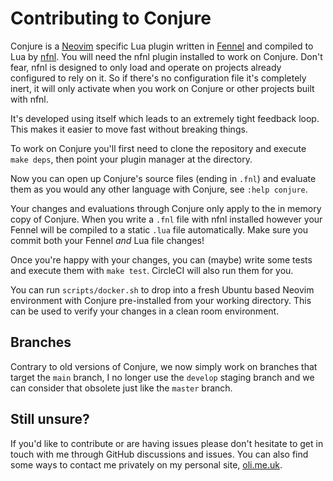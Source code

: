 # Contributing to Conjure

Conjure is a [Neovim](https://neovim.io) specific Lua plugin written in [Fennel](https://fennel-lang.org/) and compiled to Lua by [nfnl](https://github.com/Olical/nfnl). You will need the nfnl plugin installed to work on Conjure. Don't fear, nfnl is designed to only load and operate on projects already configured to rely on it. So if there's no configuration file it's completely inert, it will only activate when you work on Conjure or other projects built with nfnl.

It's developed using itself which leads to an extremely tight feedback loop. This makes it easier to move fast without breaking things.

To work on Conjure you'll first need to clone the repository and execute `make deps`, then point your plugin manager at the directory.

Now you can open up Conjure's source files (ending in `.fnl`) and evaluate them as you would any other language with Conjure, see `:help conjure`.

Your changes and evaluations through Conjure only apply to the in memory copy of Conjure. When you write a `.fnl` file with nfnl installed however your Fennel will be compiled to a static `.lua` file automatically. Make sure you commit both your Fennel _and_ Lua file changes!

Once you're happy with your changes, you can (maybe) write some tests and execute them with `make test`. CircleCI will also run them for you.

You can run `scripts/docker.sh` to drop into a fresh Ubuntu based Neovim environment with Conjure pre-installed from your working directory. This can be used to verify your changes in a clean room environment.

## Branches

Contrary to old versions of Conjure, we now simply work on branches that target the `main` branch, I no longer use the `develop` staging branch and we can consider that obsolete just like the `master` branch.

## Still unsure?

If you'd like to contribute or are having issues please don't hesitate to get in touch with me through GitHub discussions and issues. You can also find some ways to contact me privately on my personal site, [oli.me.uk](https://oli.me.uk).
